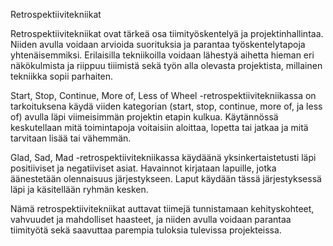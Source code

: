 Retrospektiivitekniikat

Retrospektiivitekniikat ovat tärkeä osa tiimityöskentelyä ja projektinhallintaa. Niiden avulla voidaan arvioida suorituksia ja parantaa työskentelytapoja yhtenäisemmiksi. Erilaisilla tekniikoilla voidaan lähestyä aihetta hieman eri näkökulmista ja riippuu tiiimistä sekä työn alla olevasta projektista, millainen tekniikka sopii parhaiten. 

Start, Stop, Continue, More of, Less of Wheel -retrospektiivitekniikassa on tarkoituksena käydä viiden kategorian (start, stop, continue, more of, ja less of) avulla läpi viimeisimmän projektin etapin kulkua. Käytännössä keskutellaan mitä toimintapoja voitaisiin aloittaa, lopetta tai jatkaa ja mitä tarvitaan lisää tai vähemmän.

Glad, Sad, Mad -retrospektiivitekniikassa käydäänä yksinkertaistetusti läpi positiiviset ja negatiiviset asiat. Havainnot kirjataan lapuille, jotka äänestetään olennaisuus järjestykseen. Laput käydään tässä järjestyksessä läpi ja käsitellään ryhmän kesken. 

Nämä retrospektiivitekniikat auttavat tiimejä tunnistamaan kehityskohteet, vahvuudet ja mahdolliset haasteet, ja niiden avulla voidaan parantaa tiimityötä sekä saavuttaa parempia tuloksia tulevissa projekteissa.
